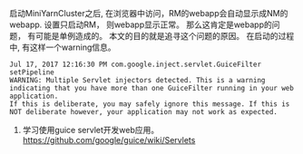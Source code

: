 启动MiniYarnCluster之后, 在浏览器中访问，RM的webapp会自动显示成NM的webapp. 设置只启动RM， 则webapp显示正常。
那么这肯定是webapp的问题， 有可能是单例造成的。 本文的目的就是追寻这个问题的原因。
在启动的过程中, 有这样一个warning信息。
```
Jul 17, 2017 12:16:30 PM com.google.inject.servlet.GuiceFilter setPipeline
WARNING: Multiple Servlet injectors detected. This is a warning indicating that you have more than one GuiceFilter running in your web application. 
If this is deliberate, you may safely ignore this message. If this is NOT deliberate however, your application may not work as expected.

```

1. 学习使用guice servlet开发web应用。
https://github.com/google/guice/wiki/Servlets

